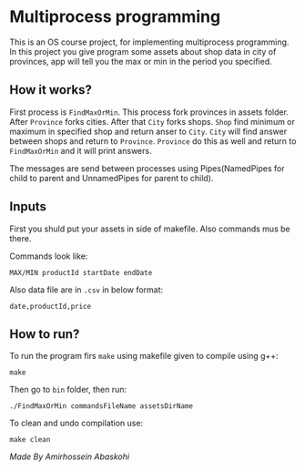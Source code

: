 # Multiprocess programming

This is an OS course project, for implementing multiprocess programming. In this project you give program some assets about shop data in 
city of provinces, app will tell you the max or min in the period you specified.

## How it works?

First process is `FindMaxOrMin`. This process fork provinces in assets folder. After `Province` forks 
cities. After that `City` forks shops. `Shop` find minimum or maximum in specified shop and return anser to 
`City`. `City` will find answer between shops and return to `Province`. `Province` do this as well and return 
to `FindMaxOrMin` and it will print answers.

The messages are send between processes using Pipes(NamedPipes for child to parent and UnnamedPipes for parent to child).

## Inputs 

First you shuld put your assets in side of makefile. Also commands mus be there.

Commands look like:

```
MAX/MIN productId startDate endDate
```

Also data file are in `.csv` in below format:

```
date,productId,price
```

## How to run?

To run the program firs `make` using makefile given to compile using g++:

```
make
```

Then go to `bin` folder, then run:

```
./FindMaxOrMin commandsFileName assetsDirName
```

To clean and undo compilation use:

```
make clean
```

*Made By Amirhossein Abaskohi*